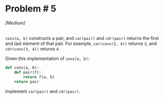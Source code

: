 # Problem # 5

###### [Medium]

`cons(a, b)` constructs a pair, and `car(pair)` and `cdr(pair)` returns the
first and last element of that pair. For example, `car(cons(3, 4))` returns `3`,
and `cdr(cons(3, 4))` returns `4`.

Given this implementation of `cons(a, b)`:

```py
def cons(a, b):
    def pair(f):
        return f(a, b)
    return pair
```

Implement `car(pair)` and `cdr(pair)`.

